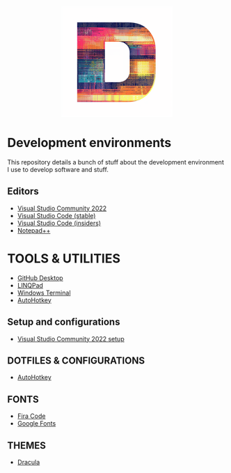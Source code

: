<!-- Last updated: 240328 -->

<div align="center">

 ![](./.github/Images/Logos/development-environments-logo-256x256.png)

</div>

# Development environments

This repository details a bunch of stuff about the development environment I use to develop software and stuff.

## Editors

* [Visual Studio Community 2022](https://visualstudio.microsoft.com/vs/)
* [Visual Studio Code (stable)](https://code.visualstudio.com/)
* [Visual Studio Code (insiders)](https://code.visualstudio.com/insiders/)
* [Notepad++](https://notepad-plus-plus.org/)

# TOOLS & UTILITIES

* [GitHub Desktop](https://desktop.github.com/)
* [LINQPad](https://www.linqpad.net/)
* [Windows Terminal](https://www.microsoft.com/en-us/p/windows-terminal/9n0dx20hk701?activetab=pivot:overviewtab)
* [AutoHotkey](https://www.autohotkey.com/)

## Setup and configurations

* [Visual Studio Community 2022 setup](./Visual%20Studio/Visual%20Studio%20Community%202022%20setup/Visual%20Studio%20Community%202022%20Setup.md)

## DOTFILES & CONFIGURATIONS
* [AutoHotkey](./Dotfiles/AutoHotkey/AutoHotKey.ahk)

## FONTS
* [Fira Code](https://github.com/tonsky/FiraCode)
* [Google Fonts](https://github.com/google/fonts)

## THEMES
* [Dracula](https://draculatheme.com/)